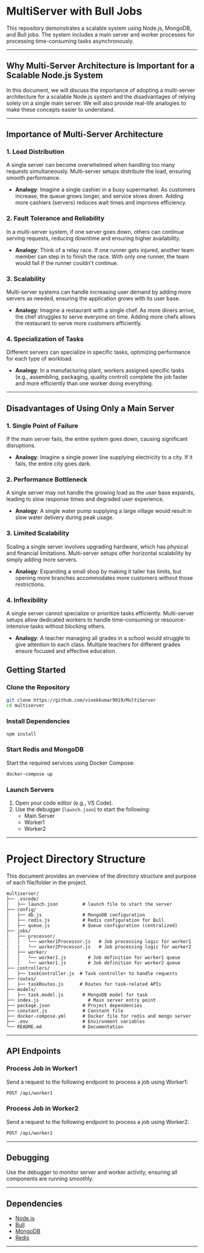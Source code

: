 # MultiServer with Bull Jobs

This repository demonstrates a scalable system using Node.js, MongoDB, and Bull jobs. The system includes a main server and worker processes for processing time-consuming tasks asynchronously.

---
## Why Multi-Server Architecture is Important for a Scalable Node.js System

In this document, we will discuss the importance of adopting a multi-server architecture for a scalable Node.js system and the disadvantages of relying solely on a single main server. We will also provide real-life analogies to make these concepts easier to understand.

---

## Importance of Multi-Server Architecture

### 1. **Load Distribution**
A single server can become overwhelmed when handling too many requests simultaneously. Multi-server setups distribute the load, ensuring smooth performance.
- **Analogy**: Imagine a single cashier in a busy supermarket. As customers increase, the queue grows longer, and service slows down. Adding more cashiers (servers) reduces wait times and improves efficiency.

### 2. **Fault Tolerance and Reliability**
In a multi-server system, if one server goes down, others can continue serving requests, reducing downtime and ensuring higher availability.
- **Analogy**: Think of a relay race. If one runner gets injured, another team member can step in to finish the race. With only one runner, the team would fail if the runner couldn't continue.

### 3. **Scalability**
Multi-server systems can handle increasing user demand by adding more servers as needed, ensuring the application grows with its user base.
- **Analogy**: Imagine a restaurant with a single chef. As more diners arrive, the chef struggles to serve everyone on time. Adding more chefs allows the restaurant to serve more customers efficiently.

### 4. **Specialization of Tasks**
Different servers can specialize in specific tasks, optimizing performance for each type of workload.
- **Analogy**: In a manufacturing plant, workers assigned specific tasks (e.g., assembling, packaging, quality control) complete the job faster and more efficiently than one worker doing everything.

---

## Disadvantages of Using Only a Main Server

### 1. **Single Point of Failure**
If the main server fails, the entire system goes down, causing significant disruptions.
- **Analogy**: Imagine a single power line supplying electricity to a city. If it fails, the entire city goes dark.

### 2. **Performance Bottleneck**
A single server may not handle the growing load as the user base expands, leading to slow response times and degraded user experience.
- **Analogy**: A single water pump supplying a large village would result in slow water delivery during peak usage.

### 3. **Limited Scalability**
Scaling a single server involves upgrading hardware, which has physical and financial limitations. Multi-server setups offer horizontal scalability by simply adding more servers.
- **Analogy**: Expanding a small shop by making it taller has limits, but opening more branches accommodates more customers without those restrictions.

### 4. **Inflexibility**
A single server cannot specialize or prioritize tasks efficiently. Multi-server setups allow dedicated workers to handle time-consuming or resource-intensive tasks without blocking others.
- **Analogy**: A teacher managing all grades in a school would struggle to give attention to each class. Multiple teachers for different grades ensure focused and effective education.

## Getting Started

### Clone the Repository
```bash
git clone https://github.com/vivekkumar9919/MultiServer
cd multiserver
```

### Install Dependencies
```bash
npm install
```

### Start Redis and MongoDB
Start the required services using Docker Compose:
```bash
docker-compose up
```

### Launch Servers
1. Open your code editor (e.g., VS Code).
2. Use the debugger (`launch.json`) to start the following:
   - Main Server
   - Worker1
   - Worker2

---

# Project Directory Structure

This document provides an overview of the directory structure and purpose of each file/folder in the project.

```
multiserver/
├── .vscode/
│   ├── launch.json         # launch file to start the server
├── config/
│   ├── db.js               # MongoDB configuration
│   ├── redis.js            # Redis configuration for Bull
│   ├── queue.js            # Queue configuration (centralized)
├── jobs/
│   ├── processor/
│   │   └── worker1Processor.js   # Job processing logic for worker1
|   |   └── worker2Processor.js   # Job processing logic for worker2
│   ├── worker/
│   │   └── worker1.js        # Job definition for worker1 queue
│   │   └── worker1.js        # Job definition for worker2 queue
├── controllers/
│   ├── taskController.js  # Task controller to handle requests
├── routes/
│   ├── taskRoutes.js      # Routes for task-related APIs
├── models/
│   ├── task.model.js       # MongoDB model for task
├── index.js                  # Main server entry point
├── package.json            # Project dependencies
├── constant.js             # Constant file
├── docker-compose.yml      # Docker file for redis and mongo server
├── .env                    # Environment variables
└── README.md               # Documentation
```

---

## API Endpoints

### Process Job in Worker1
Send a request to the following endpoint to process a job using Worker1:
```bash
POST /api/worker1
```

### Process Job in Worker2
Send a request to the following endpoint to process a job using Worker2:
```bash
POST /api/worker2
```

---

## Debugging
Use the debugger to monitor server and worker activity, ensuring all components are running smoothly.

---

## Dependencies
- [Node.js](https://nodejs.org/)
- [Bull](https://github.com/OptimalBits/bull)
- [MongoDB](https://www.mongodb.com/)
- [Redis](https://redis.io/)

---


